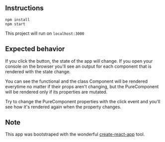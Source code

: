 ## Instructions

```
npm install
npm start
```

This project will run on `localhost:3000`

## Expected behavior

If you click the button, the state of the app will change. If you open
your console on the browser you'll see an output for each component that is
rendered with the state change.

You can see the functional and the class Component will be rendered everytime
no matter if their props aren't changing, but the PureComponent will be rendered
only if its properties are mutated.

Try to change the PureComponent properties with the click event and you'll see
how it's rendered again when the property changes.

## Note

This app was bootstraped with the wonderful [create-react-app](https://github.com/facebookincubator/create-react-app) tool.
